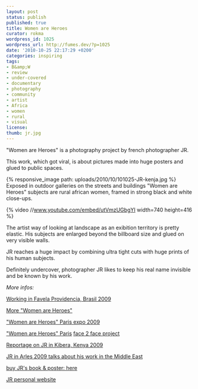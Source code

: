 ```yaml
---
layout: post
status: publish
published: true
title: Women are Heroes
curator: rokma
wordpress_id: 1025
wordpress_url: http://fumes.dev/?p=1025
date: '2010-10-25 22:17:29 +0200'
categories: inspiring
tags:
- B&amp;W
- review
- under-covered
- documentary
- photography
- community
- artist
- Africa
- women
- rural
- visual
license:
thumb: jr.jpg
---
```

"Women are Heroes" is a photography project by french photographer JR. 

This work, which got viral, is about pictures made into huge posters and glued to public spaces.

{% responsive_image path: uploads/2010/10/101025-JR-kenja.jpg %} 
Exposed in outdoor galleries on the streets and buildings "Women are Heroes" subjects are rural african women, framed in strong black and white close-ups.


{% video //www.youtube.com/embed/utVmzUGbgYI width=740 height=416 %}


The artist way of looking at landscape as an exibition territory is pretty elastic. His subjects are enlarged beyond the billboard size and glued on very visible walls.

JR reaches a huge impact by combining ultra tight cuts with huge prints of his human subjects.

Definitely undercover, photographer JR likes to keep his real name invisible and be known by his work.


_More infos:_

<a href="http://www.youtube.com/watch?v=R_PGHS9PS2Y" target="_blank">Working in Favela Providencia, Brasil 2009</a> 

<a href="http://www.womenareheroes.be/?en" target="_blank">More "Women are Heroes"</a> 

<a href="http://www.womenareheroes-paris.net/" target="_blank">"Women are Heroes" Paris expo 2009</a> 

<a href="http://www.youtube.com/watch?v=Hxg2Agf9XrA" target="_blank">"Women are Heroes" Paris</a> 
<a href="http://face2faceproject.com/" target="_blank">face 2 face project</a> 

<a href="http://www.youtube.com/watch?v=lCWRq5ZtdPY" target="_blank">Reportage on JR in Kibera, Kenya 2009</a> 

<a href="http://www.youtube.com/watch?v=64t1or8RETQ" target="_blank">JR in Arles 2009 talks about his work in the Middle East</a> 

<a href="http://jr.crakedz.com/livres/livre-women-are-heroes-poster-jr.html" target="_blank">buy JR's book & poster: here</a> 

<a href="http://jr-art.net" target="_blank">JR personal website</a> 


